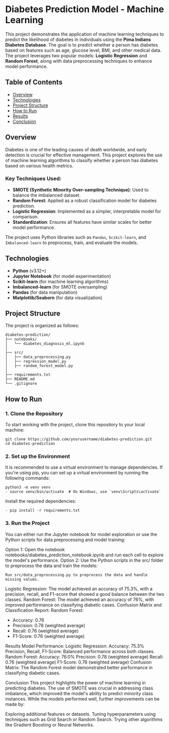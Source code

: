 # Diabetes Prediction Model - Machine Learning

This project demonstrates the application of machine learning techniques to predict the likelihood of diabetes in individuals using the **Pima Indians Diabetes Database**. The goal is to predict whether a person has diabetes based on features such as age, glucose level, BMI, and other medical data. The project leverages two popular models: **Logistic Regression** and **Random Forest**, along with data preprocessing techniques to enhance model performance.

## Table of Contents
- [Overview](#overview)
- [Technologies](#technologies)
- [Project Structure](#project-structure)
- [How to Run](#how-to-run)
- [Results](#results)
- [Conclusion](#conclusion)

## Overview

Diabetes is one of the leading causes of death worldwide, and early detection is crucial for effective management. This project explores the use of machine learning algorithms to classify whether a person has diabetes based on various health metrics.

### Key Techniques Used:
- **SMOTE (Synthetic Minority Over-sampling Technique)**: Used to balance the imbalanced dataset.
- **Random Forest**: Applied as a robust classification model for diabetes prediction.
- **Logistic Regression**: Implemented as a simpler, interpretable model for comparison.
- **Standardization**: Ensures all features have similar scales for better model performance.

The project uses Python libraries such as `Pandas`, `Scikit-learn`, and `Imbalanced-learn` to preprocess, train, and evaluate the models.

## Technologies

- **Python** (v3.12+)
- **Jupyter Notebook** (for model experimentation)
- **Scikit-learn** (for machine learning algorithms)
- **Imbalanced-learn** (for SMOTE oversampling)
- **Pandas** (for data manipulation)
- **Matplotlib/Seaborn** (for data visualization)

## Project Structure

The project is organized as follows:
```
diabetes-prediction/
├── notebooks/
│   └── diabetes_diagnosis_ml.ipynb
│
├── src/
│   ├── data_preprocessing.py
│   ├── regression_model.py
│   ├── random_forest_model.py
│
├── requirements.txt
├── README.md
└── .gitignore
```

## How to Run

### 1. Clone the Repository

To start working with the project, clone this repository to your local machine:

```
git clone https://github.com/yourusername/diabetes-prediction.git
cd diabetes-prediction
```

### 2. Set up the Environment
It is recommended to use a virtual environment to manage dependencies. If you're using pip, you can set up a virtual environment by running the following commands:
  ```
  python3 -m venv venv
  - source venv/bin/activate  # On Windows, use `venv\Scripts\activate`
  ```

Install the required dependencies:
  ```
  - pip install -r requirements.txt
  ```

### 3. Run the Project
You can either run the Jupyter notebook for model exploration or use the Python scripts for data preprocessing and model training:

Option 1: Open the notebook notebooks/diabetes_prediction_notebook.ipynb and run each cell to explore the model's performance.
Option 2: Use the Python scripts in the src/ folder to preprocess the data and train the models:
```
Run src/data_preprocessing.py to preprocess the data and handle missing values.
```

Logistic Regression: The model achieved an accuracy of 75.3%, with a precision, recall, and F1-score that showed a good balance between the two classes.
Random Forest: The model achieved an accuracy of 76%, with improved performance on classifying diabetic cases.
Confusion Matrix and Classification Report:
Random Forest:
  - Accuracy: 0.76
  - Precision: 0.78 (weighted average)
  - Recall: 0.76 (weighted average)
  - F1-Score: 0.76 (weighted average)

Results
Model Performance:
Logistic Regression:
Accuracy: 75.3%
Precision, Recall, F1-Score: Balanced performance across both classes.
Random Forest:
Accuracy: 76.0%
Precision: 0.78 (weighted average)
Recall: 0.76 (weighted average)
F1-Score: 0.76 (weighted average)
Confusion Matrix:
The Random Forest model demonstrated better performance in classifying diabetic cases.

Conclusion
This project highlights the power of machine learning in predicting diabetes. The use of SMOTE was crucial in addressing class imbalance, which improved the model's ability to predict minority class instances. While the models performed well, further improvements can be made by:

Exploring additional features or datasets.
Tuning hyperparameters using techniques such as Grid Search or Random Search.
Trying other algorithms like Gradient Boosting or Neural Networks.
